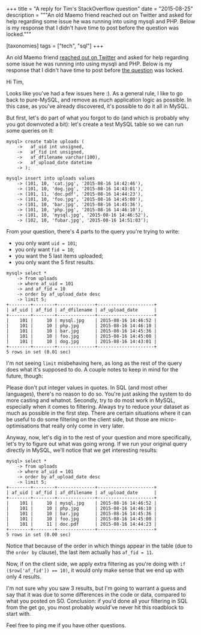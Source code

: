 +++
title = "A reply for Tim's StackOverflow question"
date = "2015-08-25"
description = """An old Maemo friend reached out on Twitter and asked for help regarding some
issue he was running into using mysqli and PHP. Below is my response that I didn't have time to
post before the question was locked."""

[taxonomies]
tags = ["tech", "sql"]
+++

An old Maemo friend [reached out on Twitter][twitter] and asked for help regarding some issue he was
running into using mysqli and PHP. Below is my response that I didn't have time to post before [the
question][stackoverflow] was locked.

Hi Tim,

Looks like you've had a few issues here :). As a general rule, I like to go back to pure-MySQL, and
remove as much application logic as possible. In this case, as you've already discovered, it's
possible to do it all in MySQL.

But first, let's do part of what you forgot to do (and which is probably why you got downvoted a
bit): let's create a test MySQL table so we can run some queries on it:

```mysql
mysql> create table uploads (
    ->   af_uid int unsigned,
    ->   af_fid int unsigned,
    ->   af_dfilename varchar(100),
    ->   af_upload_date datetime
    -> );

mysql> insert into uploads values
    -> (101, 10, 'cat.jpg', '2015-08-16 14:42:46'),
    -> (101, 10, 'dog.jpg', '2015-08-16 14:43:01'),
    -> (101, 11, 'doc.pdf', '2015-08-16 14:44:23'),
    -> (101, 10, 'foo.jpg', '2015-08-16 14:45:00'),
    -> (101, 10, 'bar.jpg', '2015-08-16 14:45:36'),
    -> (101, 10, 'php.jpg', '2015-08-16 14:46:10'),
    -> (101, 10, 'mysql.jpg', '2015-08-16 14:46:52'),
    -> (102, 10, 'fubar.jpg', '2015-08-16 14:51:03');
```

From your question, there's 4 parts to the query you're trying to write:

- you only want `uid = 101`;
- you only want `fid = 10`;
- you want the 5 last items uploaded;
- you only want the 5 first results.

```mysql
mysql> select *
    -> from uploads
    -> where af_uid = 101
    -> and af_fid = 10
    -> order by af_upload_date desc
    -> limit 5;
+--------+--------+--------------+---------------------+
| af_uid | af_fid | af_dfilename | af_upload_date      |
+--------+--------+--------------+---------------------+
|    101 |     10 | mysql.jpg    | 2015-08-16 14:46:52 |
|    101 |     10 | php.jpg      | 2015-08-16 14:46:10 |
|    101 |     10 | bar.jpg      | 2015-08-16 14:45:36 |
|    101 |     10 | foo.jpg      | 2015-08-16 14:45:00 |
|    101 |     10 | dog.jpg      | 2015-08-16 14:43:01 |
+--------+--------+--------------+---------------------+
5 rows in set (0.01 sec)
```

I'm not seeing `limit` misbehaving here, as long as the rest of the query does what it's supposed to
do. A couple notes to keep in mind for the future, though:

Please don't put integer values in quotes. In SQL (and most other languages), there's no reason to
do so. You're just asking the system to do more casting and whatnot. Secondly, try to do most work
in MySQL, especially when it comes to filtering. Always try to reduce your dataset as much as
possible in the first step. There are certain situations where it can be useful to do some filtering
on the client side, but those are micro-optimisations that really only come in very later.

Anyway, now, let's dig in to the rest of your question and more specifically, let's try to figure
out what was going wrong. If we run your original query directly in MySQL, we'll notice that we get
interesting results:

```mysql
mysql> select *
    -> from uploads
    -> where af_uid = 101
    -> order by af_upload_date desc
    -> limit 5;
+--------+--------+--------------+---------------------+
| af_uid | af_fid | af_dfilename | af_upload_date      |
+--------+--------+--------------+---------------------+
|    101 |     10 | mysql.jpg    | 2015-08-16 14:46:52 |
|    101 |     10 | php.jpg      | 2015-08-16 14:46:10 |
|    101 |     10 | bar.jpg      | 2015-08-16 14:45:36 |
|    101 |     10 | foo.jpg      | 2015-08-16 14:45:00 |
|    101 |     11 | doc.pdf      | 2015-08-16 14:44:23 |
+--------+--------+--------------+---------------------+
5 rows in set (0.00 sec)
```

Notice that because of the order in which things appear in the table (due to the `order by` clause),
the last item actually has `af_fid = 11`.

Now, if on the client side, we apply extra filtering as you're doing with `if ($row['af_fid']) ==
10)`, it would only make sense that we end up with only 4 results.

I'm not sure why you saw 3 results, but I'm going to warrant a guess and say that it was due to some
differences in the code or data, compared to what you posted on SO. Conclusion: if you'd done all
your filtering in SQL from the get go, you most probably would've never hit this roadblock to start
with.

Feel free to ping me if you have other questions.

[twitter]: https://twitter.com/timsamoff/status/635230118160429056
[stackoverflow]: http://stackoverflow.com/questions/32161519/mysqli-limit-won-t-work-for-me
